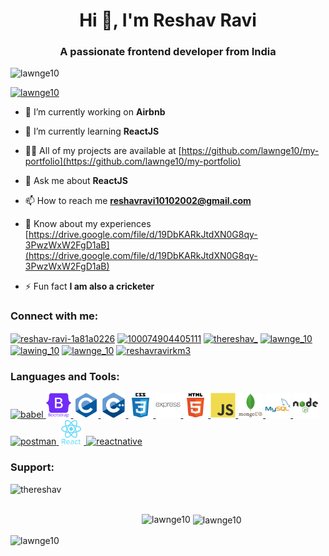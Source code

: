 <h1 align="center">Hi 👋, I'm Reshav Ravi</h1>
<h3 align="center">A passionate frontend developer from India</h3>

<p align="left"> <img src="https://komarev.com/ghpvc/?username=lawnge10&label=Profile%20views&color=0e75b6&style=flat" alt="lawnge10" /> </p>

<p align="left"> <a href="https://github.com/ryo-ma/github-profile-trophy"><img src="https://github-profile-trophy.vercel.app/?username=lawnge10" alt="lawnge10" /></a> </p>

- 🔭 I’m currently working on **Airbnb**

- 🌱 I’m currently learning **ReactJS**

- 👨‍💻 All of my projects are available at [https://github.com/lawnge10/my-portfolio](https://github.com/lawnge10/my-portfolio)

- 💬 Ask me about **ReactJS**

- 📫 How to reach me **reshavravi10102002@gmail.com**

- 📄 Know about my experiences [https://drive.google.com/file/d/19DbKARkJtdXN0G8qy-3PwzWxW2FgD1aB](https://drive.google.com/file/d/19DbKARkJtdXN0G8qy-3PwzWxW2FgD1aB)

- ⚡ Fun fact **I am also a cricketer**

<h3 align="left">Connect with me:</h3>
<p align="left">
<a href="https://linkedin.com/in/reshav-ravi-1a81a0226" target="blank"><img align="center" src="https://raw.githubusercontent.com/rahuldkjain/github-profile-readme-generator/master/src/images/icons/Social/linked-in-alt.svg" alt="reshav-ravi-1a81a0226" height="30" width="40" /></a>
<a href="https://fb.com/100074904405111" target="blank"><img align="center" src="https://raw.githubusercontent.com/rahuldkjain/github-profile-readme-generator/master/src/images/icons/Social/facebook.svg" alt="100074904405111" height="30" width="40" /></a>
<a href="https://instagram.com/thereshav_" target="blank"><img align="center" src="https://raw.githubusercontent.com/rahuldkjain/github-profile-readme-generator/master/src/images/icons/Social/instagram.svg" alt="thereshav_" height="30" width="40" /></a>
<a href="https://www.codechef.com/users/lawnge_10" target="blank"><img align="center" src="https://cdn.jsdelivr.net/npm/simple-icons@3.1.0/icons/codechef.svg" alt="lawnge_10" height="30" width="40" /></a>
<a href="https://codeforces.com/profile/lawing_10" target="blank"><img align="center" src="https://raw.githubusercontent.com/rahuldkjain/github-profile-readme-generator/master/src/images/icons/Social/codeforces.svg" alt="lawing_10" height="30" width="40" /></a>
<a href="https://www.leetcode.com/lawnge_10" target="blank"><img align="center" src="https://raw.githubusercontent.com/rahuldkjain/github-profile-readme-generator/master/src/images/icons/Social/leet-code.svg" alt="lawnge_10" height="30" width="40" /></a>
<a href="https://auth.geeksforgeeks.org/user/reshavravirkm3" target="blank"><img align="center" src="https://raw.githubusercontent.com/rahuldkjain/github-profile-readme-generator/master/src/images/icons/Social/geeks-for-geeks.svg" alt="reshavravirkm3" height="30" width="40" /></a>
</p>

<h3 align="left">Languages and Tools:</h3>
<p align="left"> <a href="https://babeljs.io/" target="_blank" rel="noreferrer"> <img src="https://www.vectorlogo.zone/logos/babeljs/babeljs-icon.svg" alt="babel" width="40" height="40"/> </a> <a href="https://getbootstrap.com" target="_blank" rel="noreferrer"> <img src="https://raw.githubusercontent.com/devicons/devicon/master/icons/bootstrap/bootstrap-plain-wordmark.svg" alt="bootstrap" width="40" height="40"/> </a> <a href="https://www.cprogramming.com/" target="_blank" rel="noreferrer"> <img src="https://raw.githubusercontent.com/devicons/devicon/master/icons/c/c-original.svg" alt="c" width="40" height="40"/> </a> <a href="https://www.w3schools.com/cpp/" target="_blank" rel="noreferrer"> <img src="https://raw.githubusercontent.com/devicons/devicon/master/icons/cplusplus/cplusplus-original.svg" alt="cplusplus" width="40" height="40"/> </a> <a href="https://www.w3schools.com/css/" target="_blank" rel="noreferrer"> <img src="https://raw.githubusercontent.com/devicons/devicon/master/icons/css3/css3-original-wordmark.svg" alt="css3" width="40" height="40"/> </a> <a href="https://expressjs.com" target="_blank" rel="noreferrer"> <img src="https://raw.githubusercontent.com/devicons/devicon/master/icons/express/express-original-wordmark.svg" alt="express" width="40" height="40"/> </a> <a href="https://www.w3.org/html/" target="_blank" rel="noreferrer"> <img src="https://raw.githubusercontent.com/devicons/devicon/master/icons/html5/html5-original-wordmark.svg" alt="html5" width="40" height="40"/> </a> <a href="https://developer.mozilla.org/en-US/docs/Web/JavaScript" target="_blank" rel="noreferrer"> <img src="https://raw.githubusercontent.com/devicons/devicon/master/icons/javascript/javascript-original.svg" alt="javascript" width="40" height="40"/> </a> <a href="https://www.mongodb.com/" target="_blank" rel="noreferrer"> <img src="https://raw.githubusercontent.com/devicons/devicon/master/icons/mongodb/mongodb-original-wordmark.svg" alt="mongodb" width="40" height="40"/> </a> <a href="https://www.mysql.com/" target="_blank" rel="noreferrer"> <img src="https://raw.githubusercontent.com/devicons/devicon/master/icons/mysql/mysql-original-wordmark.svg" alt="mysql" width="40" height="40"/> </a> <a href="https://nodejs.org" target="_blank" rel="noreferrer"> <img src="https://raw.githubusercontent.com/devicons/devicon/master/icons/nodejs/nodejs-original-wordmark.svg" alt="nodejs" width="40" height="40"/> </a> <a href="https://postman.com" target="_blank" rel="noreferrer"> <img src="https://www.vectorlogo.zone/logos/getpostman/getpostman-icon.svg" alt="postman" width="40" height="40"/> </a> <a href="https://reactjs.org/" target="_blank" rel="noreferrer"> <img src="https://raw.githubusercontent.com/devicons/devicon/master/icons/react/react-original-wordmark.svg" alt="react" width="40" height="40"/> </a> <a href="https://reactnative.dev/" target="_blank" rel="noreferrer"> <img src="https://reactnative.dev/img/header_logo.svg" alt="reactnative" width="40" height="40"/> </a> </p>

<h3 align="left">Support:</h3>
<p><a href="https://www.buymeacoffee.com/thereshav"> <img align="left" src="https://cdn.buymeacoffee.com/buttons/v2/default-yellow.png" height="50" width="210" alt="thereshav" /></a></p><br><br>

<p><img align="left" src="https://github-readme-stats.vercel.app/api/top-langs?username=lawnge10&show_icons=true&locale=en&layout=compact" alt="lawnge10" /></p>

<p>&nbsp;<img align="center" src="https://github-readme-stats.vercel.app/api?username=lawnge10&show_icons=true&locale=en" alt="lawnge10" /></p>

<p><img align="center" src="https://github-readme-streak-stats.herokuapp.com/?user=lawnge10&" alt="lawnge10" /></p>
